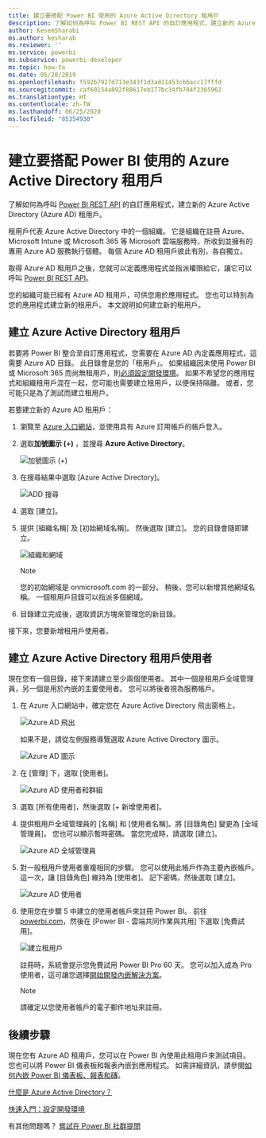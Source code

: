 ```yaml
---
title: 建立要搭配 Power BI 使用的 Azure Active Directory 租用戶
description: 了解如何為呼叫 Power BI REST API 的自訂應用程式，建立新的 Azure Active Directory (Azure AD) 租用戶。
author: KesemSharabi
ms.author: kesharab
ms.reviewer: ''
ms.service: powerbi
ms.subservice: powerbi-developer
ms.topic: how-to
ms.date: 05/28/2019
ms.openlocfilehash: f592b7927d713e343f1d3ad11453cbbacc17fffd
ms.sourcegitcommit: caf60154a092f88617eb177bc34fb784f2365962
ms.translationtype: HT
ms.contentlocale: zh-TW
ms.lasthandoff: 06/25/2020
ms.locfileid: "85354930"
---
```

# <a name="create-an-azure-active-directory-tenant-to-use-with-power-bi"></a>建立要搭配 Power BI 使用的 Azure Active Directory 租用戶

了解如何為呼叫 [Power BI REST API](../automation/rest-api-reference.md) 的自訂應用程式，建立新的 Azure Active Directory (Azure AD) 租用戶。

租用戶代表 Azure Active Directory 中的一個組織。 它是組織在註冊 Azure、Microsoft Intune 或 Microsoft 365 等 Microsoft 雲端服務時，所收到並擁有的專用 Azure AD 服務執行個體。 每個 Azure AD 租用戶彼此有別，各自獨立。

取得 Azure AD 租用戶之後，您就可以定義應用程式並指派權限給它，讓它可以呼叫 [Power BI REST API](../automation/rest-api-reference.md)。

您的組織可能已經有 Azure AD 租用戶，可供您用於應用程式。 您也可以特別為您的應用程式建立新的租用戶。 本文說明如何建立新的租用戶。

## <a name="create-an-azure-active-directory-tenant"></a>建立 Azure Active Directory 租用戶

若要將 Power BI 整合至自訂應用程式，您需要在 Azure AD 內定義應用程式，這需要 Azure AD 目錄。 此目錄會是您的「租用戶」。 如果組織因未使用 Power BI 或 Microsoft 365 而尚無租用戶，則[必須設定開發環境](https://docs.microsoft.com/azure/active-directory/develop/active-directory-howto-tenant)。 如果不希望您的應用程式和組織租用戶混在一起，您可能也需要建立租用戶，以便保持隔離。 或者，您可能只是為了測試而建立租用戶。

若要建立新的 Azure AD 租用戶：

1. 瀏覽至 [Azure 入口網站](https://portal.azure.com)，並使用具有 Azure 訂用帳戶的帳戶登入。

2. 選取**加號圖示 (+)** ，並搜尋 **Azure Active Directory**。

    ![加號圖示 (+)](media/create-an-azure-active-directory-tenant/new-directory.png)

3. 在搜尋結果中選取 [Azure Active Directory]。

    ![ADD 搜尋](media/create-an-azure-active-directory-tenant/new-directory2.png)

4. 選取 [建立]。

5. 提供 [組織名稱] 及 [初始網域名稱]。 然後選取 [建立]。 您的目錄會隨即建立。

    ![組織和網域](media/create-an-azure-active-directory-tenant/organization-and-domain.png)

   > [!NOTE]
   > 您的初始網域是 onmicrosoft.com 的一部分。 稍後，您可以新增其他網域名稱。 一個租用戶目錄可以指派多個網域。

6. 目錄建立完成後，選取資訊方塊來管理您的新目錄。

接下來，您要新增租用戶使用者。

## <a name="create-azure-active-directory-tenant-users"></a>建立 Azure Active Directory 租用戶使用者

現在您有一個目錄，接下來請建立至少兩個使用者。 其中一個是租用戶全域管理員，另一個是用於內嵌的主要使用者。 您可以將後者視為服務帳戶。

1. 在 Azure 入口網站中，確定您在 Azure Active Directory 飛出窗格上。

    ![Azure AD 飛出](media/create-an-azure-active-directory-tenant/aad-flyout.png)

    如果不是，請從左側服務導覽選取 Azure Active Directory 圖示。

    ![Azure AD 圖示](media/create-an-azure-active-directory-tenant/aad-service.png)

2. 在 [管理] 下，選取 [使用者]。

    ![Azure AD 使用者和群組](media/create-an-azure-active-directory-tenant/users-and-groups.png)

3. 選取 [所有使用者]，然後選取 [+ 新增使用者]。

4. 提供租用戶全域管理員的 [名稱] 和 [使用者名稱]。將 [目錄角色] 變更為 [全域管理員]。 您也可以顯示暫時密碼。 當您完成時，請選取 [建立]。

    ![Azure AD 全域管理員](media/create-an-azure-active-directory-tenant/global-admin.png)

5. 對一般租用戶使用者重複相同的步驟。 您可以使用此帳戶作為主要內嵌帳戶。 這一次，讓 [目錄角色] 維持為 [使用者]。 記下密碼，然後選取 [建立]。

    ![Azure AD 使用者](media/create-an-azure-active-directory-tenant/pbiembed-user.png)

6. 使用您在步驟 5 中建立的使用者帳戶來註冊 Power BI。 前往 [powerbi.com](https://powerbi.microsoft.com/get-started/)，然後在 [Power BI - 雲端共同作業與共用] 下選取 [免費試用]。

    ![建立租用戶](media/create-an-azure-active-directory-tenant/try-powerbi-free.png)

    註冊時，系統會提示您免費試用 Power BI Pro 60 天。 您可以加入成為 Pro 使用者，這可讓您選擇[開始開發內嵌解決方案](embed-sample-for-customers.md)。

   > [!NOTE]
   > 請確定以您使用者帳戶的電子郵件地址來註冊。

## <a name="next-steps"></a>後續步驟

現在您有 Azure AD 租用戶，您可以在 Power BI 內使用此租用戶來測試項目。 您也可以將 Power BI 儀表板和報表內嵌到應用程式。 如需詳細資訊，請參閱[如何內嵌 Power BI 儀表板、報表和磚](embed-sample-for-customers.md)。

[什麼是 Azure Active Directory？](https://docs.microsoft.com/azure/active-directory/active-directory-whatis) 
 
[快速入門：設定開發環境](https://docs.microsoft.com/azure/active-directory/develop/active-directory-howto-tenant)  

有其他問題嗎？ [嘗試在 Power BI 社群提問](https://community.powerbi.com/)
